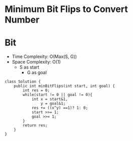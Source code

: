 # Minimum Bit Flips to Convert Number

# Bit

- Time Complexity: O(Max(S, G))
- Space Complexity: O(1)
  - S as start
    - G as goal

```
class Solution {
    public int minBitFlips(int start, int goal) {
        int res = 0;
        while(start != 0 || goal != 0){
            int x = start&1,
                y = goal&1;
            res += ((x^y) ==1)? 1: 0;
            start >>= 1;
            goal >>= 1;
        }
        return res;
    }
}
```
